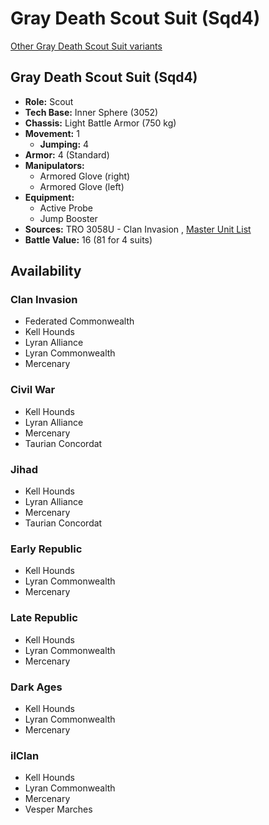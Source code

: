 # Gray Death Scout Suit (Sqd4) 

[Other Gray Death Scout Suit variants](../gray_death_scout_suit.md) 

## Gray Death Scout Suit (Sqd4) 

- **Role:** Scout 
- **Tech Base:** Inner Sphere (3052) 
- **Chassis:** Light Battle Armor (750 kg) 
- **Movement:** 1 
  - **Jumping:** 4 
- **Armor:** 4 (Standard) 
- **Manipulators:** 
  - Armored Glove (right) 
  - Armored Glove (left) 
- **Equipment:** 
  - Active Probe 
  - Jump Booster 
- **Sources:** TRO 3058U - Clan Invasion , [Master Unit List](http://masterunitlist.info/Unit/Details/1275) 
- **Battle Value:** 16 (81 for 4 suits) 

## Availability 

### Clan Invasion 

- Federated Commonwealth 
- Kell Hounds 
- Lyran Alliance 
- Lyran Commonwealth 
- Mercenary 

### Civil War 

- Kell Hounds 
- Lyran Alliance 
- Mercenary 
- Taurian Concordat 

### Jihad 

- Kell Hounds 
- Lyran Alliance 
- Mercenary 
- Taurian Concordat 

### Early Republic 

- Kell Hounds 
- Lyran Commonwealth 
- Mercenary 

### Late Republic 

- Kell Hounds 
- Lyran Commonwealth 
- Mercenary 

### Dark Ages 

- Kell Hounds 
- Lyran Commonwealth 
- Mercenary 

### ilClan 

- Kell Hounds 
- Lyran Commonwealth 
- Mercenary 
- Vesper Marches 

